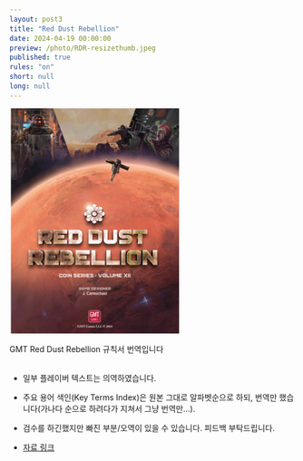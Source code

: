 ```yaml
---
layout: post3
title: "Red Dust Rebellion"
date: 2024-04-19 00:00:00
preview: /photo/RDR-resizethumb.jpeg
published: true
rules: "on"
short: null
long: null
---
```


<img src="/photo/rdr_thumb.png" width="300">

GMT Red Dust Rebellion 규칙서 번역입니다<br>
<br>
- 일부 플레이버 텍스트는 의역하였습니다.
- 주요 용어 색인(Key Terms Index)은 원본 그대로 알파벳순으로 하되, 번역만 했습니다(가나다 순으로 하려다가 지쳐서 그냥 번역만...).
- 검수를 하긴했지만 빠진 부분/오역이 있을 수 있습니다. 피드백 부탁드립니다.


- [자료 링크](/photo/[KOR]RDRv1.0.pdf)
